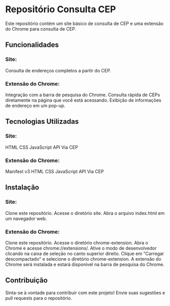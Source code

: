 # Repositório Consulta CEP
Este repositório contém um site básico de consulta de CEP e uma extensão do Chrome para consulta de CEP.

## Funcionalidades
### Site:

Consulta de endereços completos a partir do CEP.

### Extensão do Chrome:

Integração com a barra de pesquisa do Chrome.
Consulta rápida de CEPs diretamente na página que você está acessando.
Exibição de informações de endereço em um pop-up.

## Tecnologias Utilizadas
### Site:
HTML
CSS
JavaScript
API Via CEP
### Extensão do Chrome:
Manifest v3
HTML
CSS
JavaScript
API Via CEP

## Instalação
### Site:

Clone este repositório.
Acesse o diretório site.
Abra o arquivo index.html em um navegador web.

### Extensão do Chrome:

Clone este repositório.
Acesse o diretório chrome-extension.
Abra o Chrome e acesse chrome://extensions/.
Ative o modo de desenvolvedor clicando na caixa de seleção no canto superior direito.
Clique em "Carregar descompactado" e selecione o diretório chrome-extension.
A extensão do Chrome será instalada e estará disponível na barra de pesquisa do Chrome.

## Contribuição
Sinta-se à vontade para contribuir com este projeto! Envie suas sugestões e pull requests para o repositório.
